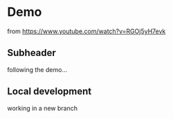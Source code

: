 # Demo

from https://www.youtube.com/watch?v=RGOj5yH7evk

## Subheader
following the demo...

## Local development
working in a new branch